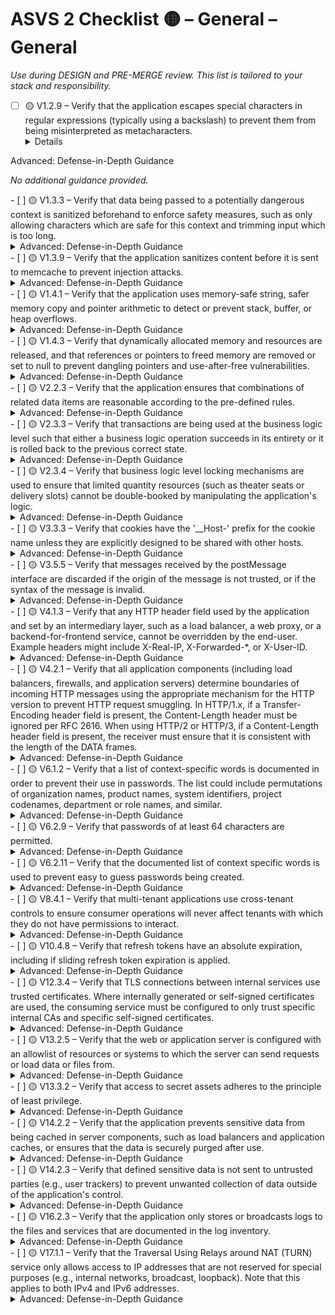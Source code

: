 # ASVS 2 Checklist 🟡 – General – General

_Use during DESIGN and PRE-MERGE review. This list is tailored to your stack and responsibility._

- [ ] 🟡 V1.2.9 – Verify that the application escapes special characters in regular expressions (typically using a backslash) to prevent them from being misinterpreted as metacharacters.
  <details>
<summary>Advanced: Defense-in-Depth Guidance</summary>

_No additional guidance provided._

</details>
- [ ] 🟡 V1.3.3 – Verify that data being passed to a potentially dangerous context is sanitized beforehand to enforce safety measures, such as only allowing characters which are safe for this context and trimming input which is too long.
  <details>
<summary>Advanced: Defense-in-Depth Guidance</summary>

_No additional guidance provided._

</details>
- [ ] 🟡 V1.3.9 – Verify that the application sanitizes content before it is sent to memcache to prevent injection attacks.
  <details>
<summary>Advanced: Defense-in-Depth Guidance</summary>

_No additional guidance provided._

</details>
- [ ] 🟡 V1.4.1 – Verify that the application uses memory-safe string, safer memory copy and pointer arithmetic to detect or prevent stack, buffer, or heap overflows.
  <details>
<summary>Advanced: Defense-in-Depth Guidance</summary>

_No additional guidance provided._

</details>
- [ ] 🟡 V1.4.3 – Verify that dynamically allocated memory and resources are released, and that references or pointers to freed memory are removed or set to null to prevent dangling pointers and use-after-free vulnerabilities.
  <details>
<summary>Advanced: Defense-in-Depth Guidance</summary>

_No additional guidance provided._

</details>
- [ ] 🟡 V2.2.3 – Verify that the application ensures that combinations of related data items are reasonable according to the pre-defined rules.
  <details>
<summary>Advanced: Defense-in-Depth Guidance</summary>

_No additional guidance provided._

</details>
- [ ] 🟡 V2.3.3 – Verify that transactions are being used at the business logic level such that either a business logic operation succeeds in its entirety or it is rolled back to the previous correct state.
  <details>
<summary>Advanced: Defense-in-Depth Guidance</summary>

_No additional guidance provided._

</details>
- [ ] 🟡 V2.3.4 – Verify that business logic level locking mechanisms are used to ensure that limited quantity resources (such as theater seats or delivery slots) cannot be double-booked by manipulating the application's logic.
  <details>
<summary>Advanced: Defense-in-Depth Guidance</summary>

_No additional guidance provided._

</details>
- [ ] 🟡 V3.3.3 – Verify that cookies have the '__Host-' prefix for the cookie name unless they are explicitly designed to be shared with other hosts.
  <details>
<summary>Advanced: Defense-in-Depth Guidance</summary>

_No additional guidance provided._

</details>
- [ ] 🟡 V3.5.5 – Verify that messages received by the postMessage interface are discarded if the origin of the message is not trusted, or if the syntax of the message is invalid.
  <details>
<summary>Advanced: Defense-in-Depth Guidance</summary>

_No additional guidance provided._

</details>
- [ ] 🟡 V4.1.3 – Verify that any HTTP header field used by the application and set by an intermediary layer, such as a load balancer, a web proxy, or a backend-for-frontend service, cannot be overridden by the end-user. Example headers might include X-Real-IP, X-Forwarded-*, or X-User-ID.
  <details>
<summary>Advanced: Defense-in-Depth Guidance</summary>

_No additional guidance provided._

</details>
- [ ] 🟡 V4.2.1 – Verify that all application components (including load balancers, firewalls, and application servers) determine boundaries of incoming HTTP messages using the appropriate mechanism for the HTTP version to prevent HTTP request smuggling. In HTTP/1.x, if a Transfer-Encoding header field is present, the Content-Length header must be ignored per RFC 2616. When using HTTP/2 or HTTP/3, if a Content-Length header field is present, the receiver must ensure that it is consistent with the length of the DATA frames.
  <details>
<summary>Advanced: Defense-in-Depth Guidance</summary>

_No additional guidance provided._

</details>
- [ ] 🟡 V6.1.2 – Verify that a list of context-specific words is documented in order to prevent their use in passwords. The list could include permutations of organization names, product names, system identifiers, project codenames, department or role names, and similar.
  <details>
<summary>Advanced: Defense-in-Depth Guidance</summary>

_No additional guidance provided._

</details>
- [ ] 🟡 V6.2.9 – Verify that passwords of at least 64 characters are permitted.
  <details>
<summary>Advanced: Defense-in-Depth Guidance</summary>

_No additional guidance provided._

</details>
- [ ] 🟡 V6.2.11 – Verify that the documented list of context specific words is used to prevent easy to guess passwords being created.
  <details>
<summary>Advanced: Defense-in-Depth Guidance</summary>

_No additional guidance provided._

</details>
- [ ] 🟡 V8.4.1 – Verify that multi-tenant applications use cross-tenant controls to ensure consumer operations will never affect tenants with which they do not have permissions to interact.
  <details>
<summary>Advanced: Defense-in-Depth Guidance</summary>

_No additional guidance provided._

</details>
- [ ] 🟡 V10.4.8 – Verify that refresh tokens have an absolute expiration, including if sliding refresh token expiration is applied.
  <details>
<summary>Advanced: Defense-in-Depth Guidance</summary>

_No additional guidance provided._

</details>
- [ ] 🟡 V12.3.4 – Verify that TLS connections between internal services use trusted certificates. Where internally generated or self-signed certificates are used, the consuming service must be configured to only trust specific internal CAs and specific self-signed certificates.
  <details>
<summary>Advanced: Defense-in-Depth Guidance</summary>

_No additional guidance provided._

</details>
- [ ] 🟡 V13.2.5 – Verify that the web or application server is configured with an allowlist of resources or systems to which the server can send requests or load data or files from.
  <details>
<summary>Advanced: Defense-in-Depth Guidance</summary>

_No additional guidance provided._

</details>
- [ ] 🟡 V13.3.2 – Verify that access to secret assets adheres to the principle of least privilege.
  <details>
<summary>Advanced: Defense-in-Depth Guidance</summary>

_No additional guidance provided._

</details>
- [ ] 🟡 V14.2.2 – Verify that the application prevents sensitive data from being cached in server components, such as load balancers and application caches, or ensures that the data is securely purged after use.
  <details>
<summary>Advanced: Defense-in-Depth Guidance</summary>

_No additional guidance provided._

</details>
- [ ] 🟡 V14.2.3 – Verify that defined sensitive data is not sent to untrusted parties (e.g., user trackers) to prevent unwanted collection of data outside of the application's control.
  <details>
<summary>Advanced: Defense-in-Depth Guidance</summary>

_No additional guidance provided._

</details>
- [ ] 🟡 V16.2.3 – Verify that the application only stores or broadcasts logs to the files and services that are documented in the log inventory.
  <details>
<summary>Advanced: Defense-in-Depth Guidance</summary>

_No additional guidance provided._

</details>
- [ ] 🟡 V17.1.1 – Verify that the Traversal Using Relays around NAT (TURN) service only allows access to IP addresses that are not reserved for special purposes (e.g., internal networks, broadcast, loopback). Note that this applies to both IPv4 and IPv6 addresses.
  <details>
<summary>Advanced: Defense-in-Depth Guidance</summary>

_No additional guidance provided._

</details>
